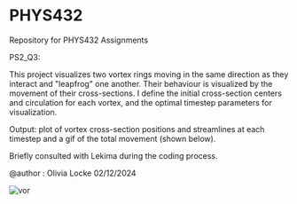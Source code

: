 # PHYS432
Repository for PHYS432 Assignments

PS2_Q3:

This project visualizes two vortex rings moving in the same direction as they interact and "leapfrog" one another. Their behaviour is visualized by the movement of their cross-sections. I define the initial cross-section centers and circulation for each vortex, and the optimal timestep parameters for visualization. 

Output: plot of vortex cross-section positions and streamlines at each timestep and a gif of the total movement (shown below). 

Briefly consulted with Lekima during the coding process. 

@author : Olivia Locke
02/12/2024

![vor](https://github.com/olivialocke/PHYS432/assets/105638795/59db9d03-0fea-48f0-988c-41bc731b7a1c)
